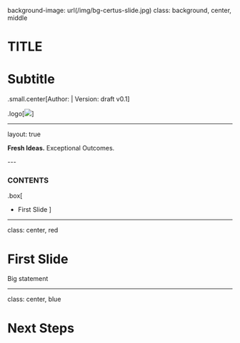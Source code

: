 background-image: url(<full-relative-path>/img/bg-certus-slide.jpg)
class: background, center, middle

# TITLE

# Subtitle

.small.center[Author:   |   Version: draft v0.1]

.logo[<img src="<full-relative-path>/img/logo.png"/>]

---
layout: true
<div id="footer-content"><p><strong>Fresh Ideas.</strong> Exceptional Outcomes.</p></div>
---


### CONTENTS

.box[
* First Slide
]

---

class: center, red

# First Slide

Big statement

---

class: center, blue

# Next Steps
